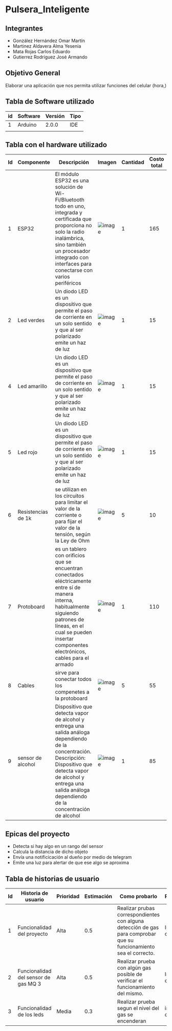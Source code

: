 # Pulsera_Inteligente

## Integrantes
- González Hernández Omar Martín 
- Martinez Aldavera Alma Yesenia
- Mata Rojas Carlos Eduardo
- Gutierrez Rodríguez José Armando

## Objetivo General
Elaborar una aplicación que nos permita utilizar funciones del celular (hora,)

## Tabla de Software utilizado 
| id |  Software          |  Versión  |  Tipo  |
|----|--------------------|-----------|--------|
|  1 | Arduino            |  2.0.0    |  IDE   |
|    |                    |           |        |






## Tabla con el hardware utilizado
| Id | Componente | Descripción |                                          Imagen                                                   | Cantidad | Costo total |
|----|------------|-------------|---------------------------------------------------------------------------------------------------|----------|-------------|
| 1  |   ESP32    | El módulo ESP32 es una solución de Wi-Fi/Bluetooth todo en uno, integrada y certificada que proporciona no solo la radio inalámbrica, sino también un procesador integrado con interfaces para conectarse con varios periféricos|![image](https://user-images.githubusercontent.com/99991865/192933367-82d60a6b-83a0-4d76-9aa7-742fb42d2d3c.png)|   1      |   165       
| 2  |Led verdes  |Un diodo LED es un dispositivo que permite el paso de corriente en un solo sentido y que al ser polarizado emite un haz de luz |![image](https://user-images.githubusercontent.com/99991865/192932983-84794e7e-a316-4e55-825b-cfb9cd3e808a.png)|   1      |   15          |
| 4  |Led amarillo|Un diodo LED es un dispositivo que permite el paso de corriente en un solo sentido y que al ser polarizado emite un haz de luz|![image](https://user-images.githubusercontent.com/99991865/192933020-9a90e9b7-8c89-410f-a89d-7dc7f99814ef.png)|   1      |      15     |
| 5  |Led rojo    |Un diodo LED es un dispositivo que permite el paso de corriente en un solo sentido y que al ser polarizado emite un haz de luz|![image](https://user-images.githubusercontent.com/99991865/192933021-f55b80cb-b9ae-44ac-99c5-23cd6ff9bc79.png)|   1      |      15     |
| 6  |Resistencias de 1k|se utilizan en los circuitos para limitar el valor de la corriente o para fijar el valor de la tensión, según la Ley de Ohm|![image](https://user-images.githubusercontent.com/99991865/192933039-0b857725-d306-4ced-ae16-679589196f19.png)|   5      |  10         |
| 7  |Protoboard  |es un tablero con orificios que se encuentran conectados eléctricamente entre sí de manera interna, habitualmente siguiendo patrones de líneas, en el cual se pueden insertar componentes electrónicos, cables para el armado|![image](https://user-images.githubusercontent.com/99991865/192933683-d1955de9-b1fa-4063-8218-b822c8b7eedf.png)|   1      |     110        |
| 8  |Cables     |sirve para conectar todos los compenetes a la protoboard|![image](https://user-images.githubusercontent.com/99991865/192934122-6938a1d7-55a6-4caa-85c9-80a27cf06301.png)|   5      |    55        |
| 9  |sensor de alcohol|Dispositivo que detecta vapor de alcohol y entrega una salida análoga dependiendo de la concentración. Descripción: Dispositivo que detecta vapor de alcohol y entrega una salida análoga dependiendo de la concentración de alcohol|![image](https://user-images.githubusercontent.com/99991865/192934822-a7126c55-1201-467f-b89a-ab26aeb36c17.png)|   1      |    85        |


## Epicas del proyecto
- Detecta si hay algo en un rango del sensor
- Calcula la distancia de dicho objeto
- Envía una notificicación al dueño por medio de telegram
- Emite una luz para alertar de que ese algo se aproxima

## Tabla de historias de usuario
| Id | Historia de usuario | Prioridad | Estimación | Como probarlo | Responsable |
|----|---------------------|-----------|------------|---------------|-------------|
| 1  | Funcionalidad del proyecto                    |  Alta         | 0.5           |Realizar prubas correspondientes con alguna detección de gas para comprobar que su funcionamiento sea el correcto.            |Integrantes de equipo             |
| 2  |Funcionalidad del sensor de gas MQ 3   | Alta          | 0.5          | Realizar prueba con algún gas posible de verificar el funcionamiento del mismo.             | Integrantes de equipo |
| 3  | Funcionalidad de los leds             | Media         |  0.3          | Realizar prueba segun el nivel del gas se encenderan             |   integrantes del equipo          |
